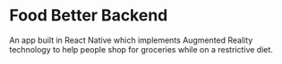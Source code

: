 # Food Better Backend

An app built in React Native which implements Augmented Reality technology to help people shop for groceries while on a restrictive diet.
